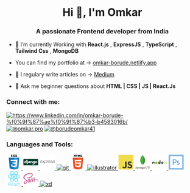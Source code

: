 <h1 align="center">Hi 👋, I'm Omkar</h1>
<h3 align="center">A passionate Frontend developer from India</h3>


- 🌱 I’m currently Working with  **React.js**  , **ExpressJS** , **TypeScript** , **Tailwind Css** , **MongoDB**

-  You can find my portfolio at -> [omkar-borude.netlify.app](https://omkar-borude.netlify.app/)

- 📝 I regulary write articles on -> [Medium](https://borudeomkar41.medium.com/)

- 💬 Ask me beginner questions about **HTML | CSS | JS | React.Js**



<h3 align="left">Connect with me:</h3>
<p align="left">
<a href="https://linkedin.com/in/https://www.linkedin.com/in/omkar-borude-%f0%9f%87%ae%f0%9f%87%b3-b4583016b/" target="blank"><img align="center" src="https://cdn.jsdelivr.net/npm/simple-icons@3.0.1/icons/linkedin.svg" alt="https://www.linkedin.com/in/omkar-borude-%f0%9f%87%ae%f0%9f%87%b3-b4583016b/" height="30" width="40" /></a>
<a href="https://instagram.com/@omkar.pro" target="blank"><img align="center" src="https://cdn.jsdelivr.net/npm/simple-icons@3.0.1/icons/instagram.svg" alt="@omkar.pro" height="30" width="40" /></a>
<a href="https://medium.com/@borudeomkar41" target="blank"><img align="center" src="https://cdn.jsdelivr.net/npm/simple-icons@3.0.1/icons/medium.svg" alt="@borudeomkar41" height="30" width="40" /></a>
</p>
<h3 align="left">Languages and Tools:</h3>
<p align="left"> <a href="https://www.w3schools.com/css/" target="_blank"> <img src="https://raw.githubusercontent.com/devicons/devicon/master/icons/css3/css3-original-wordmark.svg" alt="css3" width="40" height="40"/> </a> <a href="https://www.djangoproject.com/" target="_blank"> <img src="https://raw.githubusercontent.com/devicons/devicon/master/icons/django/django-original.svg" alt="django" width="40" height="40"/> </a> <a href="https://expressjs.com" target="_blank"> <img src="https://raw.githubusercontent.com/devicons/devicon/master/icons/express/express-original-wordmark.svg" alt="express" width="40" height="40"/> </a> <a href="https://git-scm.com/" target="_blank"> <img src="https://www.vectorlogo.zone/logos/git-scm/git-scm-icon.svg" alt="git" width="40" height="40"/> </a> <a href="https://www.w3.org/html/" target="_blank"> <img src="https://raw.githubusercontent.com/devicons/devicon/master/icons/html5/html5-original-wordmark.svg" alt="html5" width="40" height="40"/> </a> <a href="https://www.adobe.com/in/products/illustrator.html" target="_blank"> <img src="https://www.vectorlogo.zone/logos/adobe_illustrator/adobe_illustrator-icon.svg" alt="illustrator" width="40" height="40"/> </a> <a href="https://developer.mozilla.org/en-US/docs/Web/JavaScript" target="_blank"> <img src="https://raw.githubusercontent.com/devicons/devicon/master/icons/javascript/javascript-original.svg" alt="javascript" width="40" height="40"/> </a> <a href="https://www.mongodb.com/" target="_blank"> <img src="https://raw.githubusercontent.com/devicons/devicon/master/icons/mongodb/mongodb-original-wordmark.svg" alt="mongodb" width="40" height="40"/> </a> <a href="https://nodejs.org" target="_blank"> <img src="https://raw.githubusercontent.com/devicons/devicon/master/icons/nodejs/nodejs-original-wordmark.svg" alt="nodejs" width="40" height="40"/> </a> <a href="https://www.photoshop.com/en" target="_blank"> <img src="https://raw.githubusercontent.com/devicons/devicon/master/icons/photoshop/photoshop-line.svg" alt="photoshop" width="40" height="40"/> </a> <a href="https://reactjs.org/" target="_blank"> <img src="https://raw.githubusercontent.com/devicons/devicon/master/icons/react/react-original-wordmark.svg" alt="react" width="40" height="40"/> </a> <a href="https://sass-lang.com" target="_blank"> <img src="https://raw.githubusercontent.com/devicons/devicon/master/icons/sass/sass-original.svg" alt="sass" width="40" height="40"/> </a> <a href="https://www.adobe.com/products/xd.html" target="_blank"> <img src="https://cdn.worldvectorlogo.com/logos/adobe-xd.svg" alt="xd" width="40" height="40"/> </a> </p>

    



